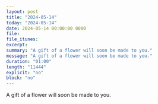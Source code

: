 ```yaml
---
layout: post
title: "2024-05-14"
today: "2024-05-14"
date: 2024-05-14 00:00:00 0000
file:
file_itunes:
excerpt:
summary: "A gift of a flower will soon be made to you."
message: "A gift of a flower will soon be made to you."
duration: "01:00"
length: "11444"
explicit: "no"
block: "no"
---
```

A gift of a flower will soon be made to you.

